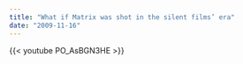 ```yaml
---
title: "What if Matrix was shot in the silent films’ era"
date: "2009-11-16"
---
```

{{< youtube PO_AsBGN3HE >}}
